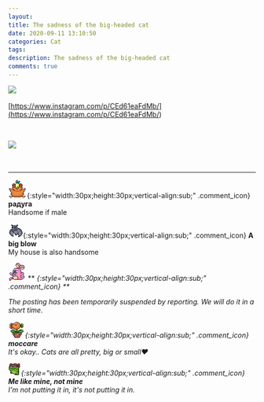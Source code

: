 ```yaml
---
layout: 
title: The sadness of the big-headed cat
date: 2020-09-11 13:10:50
categories: Cat
tags: 
description: The sadness of the big-headed cat
comments: true
---
```


![](https://blog.kakaocdn.net/dn/cmRggt/btqH8c5SqbJ/Lvs9pm7RTXM1mL2fcS1H8k/img.jpg)

[https://www.instagram.com/p/CEd61eaFdMb/](<https://www.instagram.com/p/CEd61eaFdMb/>)

​

![](https://blog.kakaocdn.net/dn/dmDSc6/btqIby11v88/NnM6Oe4QhCiwdMFT2hJijK/img.png)

​

* * *

![comment](/assets/character/bird.png){:style="width:30px;height:30px;vertical-align:sub;" .comment_icon} **радуга**  
Handsome if male   
  
![comment](/assets/character/bat.png){:style="width:30px;height:30px;vertical-align:sub;" .comment_icon} **A big blow**  
My house is also handsome   
  
![comment](/assets/character/bunny.png) ** <I hate the inlays>{:style="width:30px;height:30px;vertical-align:sub;" .comment_icon} **  


The posting has been temporarily suspended by reporting. We will do it in a short time.

  
  
![comment](/assets/character/plant.png){:style="width:30px;height:30px;vertical-align:sub;" .comment_icon} **moccare**  
It's okay.. Cats are all pretty, big or small♥   
  
![comment](/assets/character/frog.png){:style="width:30px;height:30px;vertical-align:sub;" .comment_icon} **Me like mine, not mine**  
I'm not putting it in, it's not putting it in.   
  

